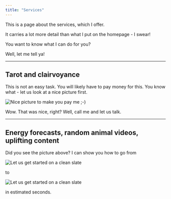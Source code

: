 ```yaml
---
title: "Services"
---
```


This is a page about the services, which I offer.

It carries a lot more detail than what I put on the homepage - I swear!

You want to know what I can do for you?

Well, let me tell ya!

---

## Tarot and clairvoyance

This is not an easy task. You will likely have to pay money for this. You know what - let us look at a nice picture first.

![Nice picture to make you pay me ;-)](../images/Screenshot_20210727_095450.png)

Wow. That was nice, right? Well, call me and let us talk.

---

## Energy forecasts, random animal videos, uplifting content

Did you see the picture above? I can show you how to go from

![Let us get started on a clean slate](../images/pigeons.png)

to

![Let us get started on a clean slate](../images/uplifting-things-to-do-today-1-728.jpg)

in estimated seconds.

